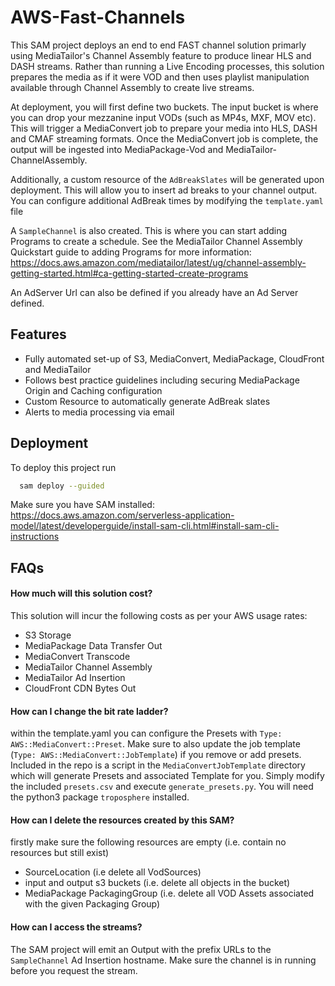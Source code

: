 # AWS-Fast-Channels

This SAM project deploys an end to end FAST channel solution primarly using MediaTailor's Channel Assembly feature to produce linear HLS and DASH streams. Rather than running a Live Encoding processes, this solution prepares the media as if it were VOD and then uses playlist manipulation available through Channel Assembly to create live streams.

At deployment, you will first define two buckets. The input bucket is where you can drop your mezzanine input VODs (such as MP4s, MXF, MOV etc). This will trigger a MediaConvert job to prepare your media into HLS, DASH and CMAF streaming formats. Once the MediaConvert job is complete, the output will be ingested into MediaPackage-Vod and MediaTailor-ChannelAssembly.

Additionally, a custom resource of the `AdBreakSlates` will be generated upon deployment. This will allow you to insert ad breaks to your channel output. You can configure additional AdBreak times by modifying the `template.yaml` file

A `SampleChannel` is also created. This is where you can start adding Programs to create a schedule. See the MediaTailor Channel Assembly Quickstart guide to adding Programs for more information:
https://docs.aws.amazon.com/mediatailor/latest/ug/channel-assembly-getting-started.html#ca-getting-started-create-programs

An AdServer Url can also be defined if you already have an Ad Server defined.

## Features

- Fully automated set-up of S3, MediaConvert, MediaPackage, CloudFront and MediaTailor
- Follows best practice guidelines including securing MediaPackage Origin and Caching configuration
- Custom Resource to automatically generate AdBreak slates
- Alerts to media processing via email

## Deployment

To deploy this project run

```bash
  sam deploy --guided
```
Make sure you have SAM installed: https://docs.aws.amazon.com/serverless-application-model/latest/developerguide/install-sam-cli.html#install-sam-cli-instructions

## FAQs
#### How much will this solution cost?

This solution will incur the following costs as per your AWS usage rates:
 - S3 Storage
 - MediaPackage Data Transfer Out
 - MediaConvert Transcode
 - MediaTailor Channel Assembly
 - MediaTailor Ad Insertion
 - CloudFront CDN Bytes Out

#### How can I change the bit rate ladder?

within the template.yaml you can configure the Presets with `Type: AWS::MediaConvert::Preset`. Make sure to also update the job template (`Type: AWS::MediaConvert::JobTemplate`) if you remove or add presets. Included in the repo is a script in the `MediaConvertJobTemplate` directory which will generate Presets and associated Template for you. Simply modify the included `presets.csv` and execute `generate_presets.py`. You will need the python3 package `troposphere` installed. 

#### How can I delete the resources created by this SAM?

firstly make sure the following resources are empty (i.e. contain no resources but still exist)
 - SourceLocation (i.e delete all VodSources)
 - input and output s3 buckets (i.e. delete all objects in the bucket)
 - MediaPackage PackagingGroup (i.e. delete all VOD Assets associated with the given Packaging Group)

#### How can I access the streams?

The SAM project will emit an Output with the prefix URLs to the `SampleChannel` Ad Insertion hostname. Make sure the channel is in running before you request the stream.